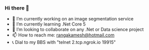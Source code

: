 ### Hi there 👋

<!--
**rangakamesh/rangakamesh** is a ✨ _special_ ✨ repository because its `README.md` (this file) appears on your GitHub profile. 

Here are some ideas to get you started: -->

- 🔭 I’m currently working on an image segmentation service
- 🌱 I’m currently learning .Net Core 5
- 👯 I’m looking to collaborate on any .Net or Data science project
- 📫 How to reach me: rangakamesh@hotmail.com
- :telephone_receiver: Dial to my BBS with "telnet 2.tcp.ngrok.io 19915"
<!-- - 🤔 I’m looking for help with ... 
- 💬 Ask me about at 
- 😄 Pronouns: ... 
- ⚡ Fun fact: ... -->
